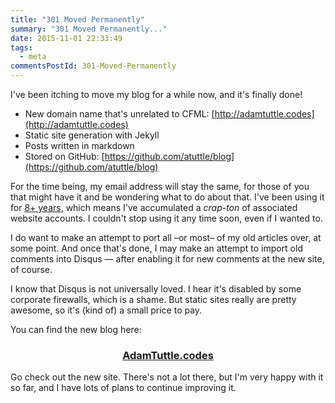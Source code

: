 ```yaml
---
title: "301 Moved Permanently"
summary: "301 Moved Permanently..."
date: 2015-11-01 22:33:49
tags:
  - meta
commentsPostId: 301-Moved-Permanently
---
```


I've been itching to move my blog for a while now, and it's finally done!

 - New domain name that's unrelated to CFML: [http://adamtuttle.codes](http://adamtuttle.codes)
 - Static site generation with Jekyll
 - Posts written in markdown
 - Stored on GitHub: [https://github.com/atuttle/blog](https://github.com/atuttle/blog)

For the time being, my email address will stay the same, for those of you that might have it and be wondering what to do about that. I've been using it for [8+ years](/blog), which means I've accumulated a _crap-ton_ of associated website accounts. I couldn't stop using it any time soon, even if I wanted to.

I do want to make an attempt to port all &ndash;or most&ndash; of my old articles over, at some point. And once that's done, I may make an attempt to import old comments into Disqus &mdash; after enabling it for new comments at the new site, of course.

I know that Disqus is not universally loved. I hear it's disabled by some corporate firewalls, which is a shame. But static sites really are pretty awesome, so it's (kind of) a small price to pay.

You can find the new blog here:

<h3 align="center"><a href="http://adamtuttle.codes">AdamTuttle.codes</a></h3>

Go check out the new site. There's not a lot there, but I'm very happy with it so far, and I have lots of plans to continue improving it.
